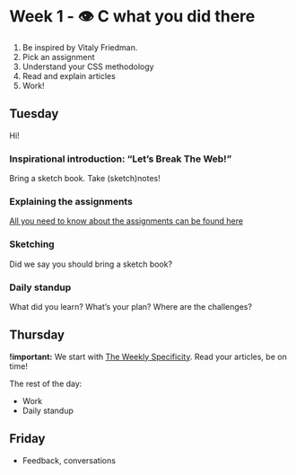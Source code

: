 # Week 1 - 👁 C what you did there

1. Be inspired by Vitaly Friedman.
2. Pick an assignment
3. Understand your CSS methodology
4. Read and explain articles
5. Work!

## Tuesday

Hi!

### Inspirational introduction: “Let’s Break The Web!”

Bring a sketch book. Take (sketch)notes!

### Explaining the assignments

[All you need to know about the assignments can be found here](the-assignments.md)

### Sketching

Did we say you should bring a sketch book?

### Daily standup

What did you learn? What’s your plan? Where are the challenges?

## Thursday

**!important:** We start with [The Weekly Specificity](weekly-specificity.md). Read your articles, be on time!

The rest of the day:

- Work
- Daily standup

## Friday

- Feedback, conversations
